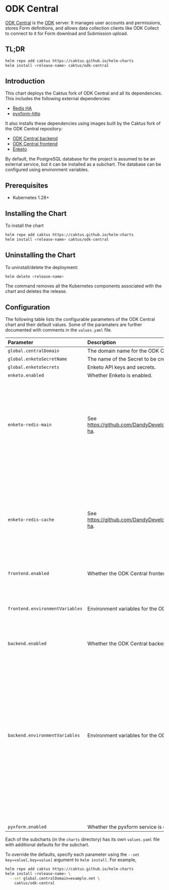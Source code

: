 # ODK Central

[ODK Central](https://github.com/caktus/central/) is the [ODK](https://getodk.org/) server. It manages user accounts and permissions, stores Form definitions, and allows data collection clients like ODK Collect to connect to it for Form download and Submission upload.

## TL;DR

```bash
helm repo add caktus https://caktus.github.io/helm-charts
helm install <release-name> caktus/odk-central
```

## Introduction

This chart deploys the Caktus fork of ODK Central and all its dependencies. This includes the following external dependencies:

- [Redis HA](https://github.com/DandyDeveloper/charts/tree/master/charts/redis-ha)
- [pyxform-http](https://github.com/getodk/pyxform-http/pkgs/container/pyxform-http)

It also installs these dependencies using images built by the Caktus fork of the ODK Central repository:

- [ODK Central backend](https://github.com/caktus/central/pkgs/container/central-service)
- [ODK Central frontend](https://github.com/caktus/central/pkgs/container/central-nginx)
- [Enketo](https://github.com/caktus/central/pkgs/container/central-enketo)

By default, the PostgreSQL database for the project is assumed to be an external service, but it can be installed as a subchart.
The database can be configured using environment variables.

## Prerequisites

* Kubernetes 1.28+

## Installing the Chart

To install the chart

```bash
helm repo add caktus https://caktus.github.io/helm-charts
helm install <release-name> caktus/odk-central
```

## Uninstalling the Chart

To uninstall/delete the deployment:

```bash
helm delete <release-name>
```

The command removes all the Kubernetes components associated with the chart and deletes the release.

## Configuration

The following table lists the configurable parameters of the ODK Central chart and their default values.
Some of the paramaters are further documented with comments in the `values.yaml` file.

| Parameter                       | Description                                                               | Default                                                                                                                                                                                                                                                                                                                                                                                                                                                                                                                                                                                                                                                                                                                                                 |
|:--------------------------------|:--------------------------------------------------------------------------|:--------------------------------------------------------------------------------------------------------------------------------------------------------------------------------------------------------------------------------------------------------------------------------------------------------------------------------------------------------------------------------------------------------------------------------------------------------------------------------------------------------------------------------------------------------------------------------------------------------------------------------------------------------------------------------------------------------------------------------------------------------|
| `global.centralDomain`          | The domain name for the ODK Central deployment.                           | `"www.example.com"`                                                                                                                                                                                                                                                                                                                                                                                                                                                                                                                                                                                                                                                                                                                                     |
| `global.enketoSecretName`       | The name of the Secret to be created for Enketo secrets.                  | `"central-enketo-secrets"`                                                                                                                                                                                                                                                                                                                                                                                                                                                                                                                                                                                                                                                                                                                              |
| `global.enketoSecrets`          | Enketo API keys and secrets.                                              | `{}`                                                                                                                                                                                                                                                                                                                                                                                                                                                                                                                                                                                                                                                                                                                                                    |
| `enketo.enabled`                | Whether Enketo is enabled.                                                | `true`                                                                                                                                                                                                                                                                                                                                                                                                                                                                                                                                                                                                                                                                                                                                                  |
| `enketo-redis-main`             | See https://github.com/DandyDeveloper/charts/tree/master/charts/redis-ha. | <pre>{<br>    "enabled": true,<br>    "replicas": 3,<br>    "haproxy": {<br>        "enabled": true,<br>        "replicas": 3<br>    },<br>    "persistentVolume": {<br>        "enabled": false<br>    },<br>    "emptyDir": {<br>        "sizeLimit": "500Mi"<br>    }<br>}</pre>                                                                                                                                                                                                                                                                                                                                                                                                                                                                     |
| `enketo-redis-cache`            | See https://github.com/DandyDeveloper/charts/tree/master/charts/redis-ha. | <pre>{<br>    "enabled": true,<br>    "replicas": 3,<br>    "haproxy": {<br>        "enabled": true,<br>        "replicas": 3<br>    },<br>    "persistentVolume": {<br>        "enabled": false<br>    },<br>    "emptyDir": {<br>        "sizeLimit": "500Mi"<br>    },<br>    "environmentVariables": null<br>}</pre>                                                                                                                                                                                                                                                                                                                                                                                                                                |
| `frontend.enabled`              | Whether the ODK Central frontend is enabled.                              | `true`                                                                                                                                                                                                                                                                                                                                                                                                                                                                                                                                                                                                                                                                                                                                                  |
| `frontend.environmentVariables` | Environment variables for the ODK Central frontend.                       | <pre>{<br>    "CERTBOT_EMAIL": "",<br>    "DOMAIN": "",<br>    "SENTRY_KEY": "3cf75f54983e473da6bd07daddf0d2ee",<br>    "SENTRY_ORG_SUBDOMAIN": "o130137",<br>    "SENTRY_PROJECT": "1298632",<br>    "SSL_TYPE": "upstream"<br>}</pre>                                                                                                                                                                                                                                                                                                                                                                                                                                                                                                                 |
| `backend.enabled`               | Whether the ODK Central backend is enabled.                               | `true`                                                                                                                                                                                                                                                                                                                                                                                                                                                                                                                                                                                                                                                                                                                                                  |
| `backend.environmentVariables`  | Environment variables for the ODK Central backend.                        | <pre>{<br>    "DB_HOST": "postgres14",<br>    "DB_NAME": "odk",<br>    "DB_PASSWORD": "odk",<br>    "DB_SSL": "null",<br>    "DB_USER": "odk",<br>    "DOMAIN": "",<br>    "EMAIL_FROM": "no-reply@",<br>    "EMAIL_HOST": "mail",<br>    "EMAIL_IGNORE_TLS": "true",<br>    "EMAIL_PASSWORD": "",<br>    "EMAIL_PORT": "25",<br>    "EMAIL_SECURE": "false",<br>    "EMAIL_USER": "",<br>    "HTTPS_PORT": "443",<br>    "NODE_OPTIONS": "",<br>    "OIDC_CLIENT_ID": "",<br>    "OIDC_CLIENT_SECRET": "",<br>    "OIDC_ENABLED": "false",<br>    "OIDC_ISSUER_URL": "",<br>    "SENTRY_KEY": "3cf75f54983e473da6bd07daddf0d2ee",<br>    "SENTRY_ORG_SUBDOMAIN": "o130137",<br>    "SENTRY_PROJECT": "1298632",<br>    "SYSADMIN_EMAIL": ""<br>}</pre> |
| `pyxform.enabled`               | Whether the pyxform service is enabled.                                   | `true`                                                                                                                                                                                                                                                                                                                                                                                                                                                                                                                                                                                                                                                                                                                                                  |

Each of the subcharts (in the `charts` directory) has its own `values.yaml` file with additional defaults for the subchart.

To override the defaults, specify each parameter using the `--set key=value[,key=value]` argument to `helm install`. For example,

```bash
helm repo add caktus https://caktus.github.io/helm-charts
helm install <release-name> \
  --set global.centralDomain=example.net \
    caktus/odk-central
```
